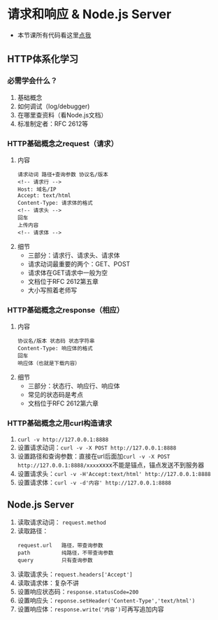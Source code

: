 # 请求和响应 & Node.js Server
* 本节课所有代码看这里[点我](https://xiedaimala.com/tasks/fbf9946a-16bf-4fee-9e58-9d6bf3ad4c18)

## HTTP体系化学习
### 必需学会什么？
1. 基础概念
2. 如何调试（log/debugger)
3. 在哪里查资料（看Node.js文档）
4. 标准制定者：RFC 2612等

### HTTP基础概念之request（请求）
1. 内容
   ``````
   请求动词 路径+查询参数 协议名/版本 
   <!-- 请求行 -->
   Host: 域名/IP
   Accept: text/html
   Content-Type: 请求体的格式
   <!-- 请求头 -->
   回车
   上传内容
   <!-- 请求体 -->
   ``````
2. 细节
   * 三部分：请求行、请求头、请求体
   * 请求动词最重要的两个：GET、POST
   * 请求体在GET请求中一般为空
   * 文档位于RFC 2612第五章
   * 大小写照着老师写

### HTTP基础概念之response（相应）
1. 内容
   ``````
   协议名/版本 状态码 状态字符串
   Content-Type: 响应体的格式
   回车
   响应体（也就是下载内容）
   ``````
2. 细节
   * 三部分：状态行、响应行、响应体
   * 常见的状态码是考点
   * 文档位于RFC 2612第六章

### HTTP基础概念之用curl构造请求
1. `curl -v http://127.0.0.1:8888`
2. 设置请求动词：`curl -v -X POST http://127.0.0.1:8888`
3. 设置路径和查询参数：直接在url后面加`curl -v -X POST http://127.0.0.1:8888/xxxx`xxxx不能是锚点，锚点发送不到服务器
4. 设置请求头：`curl -v -H'Accept:text/html' http://127.0.0.1:8888`
5. 设置请求体：`curl -v -d'内容' http://127.0.0.1:8888`

## Node.js Server
1. 读取请求动词： `request.method`
2. 读取路径：
   ``````
   request.url   路径，带查询参数
   path          纯路径，不带查询参数
   query         只有查询参数
   ``````
3. 读取请求头：`request.headers['Accept']`
4. 读取请求体：复杂不讲
5. 设置响应状态码：`response.statusCode=200`
6. 设置响应头：`reponse.setHeader('Content-Type','text/html')`
7. 设置响应体：`response.write('内容’)`可再写追加内容

